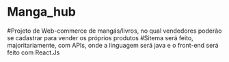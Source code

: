 # Manga_hub
#Projeto de Web-commerce de mangás/livros, no qual vendedores poderão se cadastrar para vender os próprios produtos
#Sitema será feito, majoritariamente, com APIs, onde a linguagem será java e o front-end será feito com React.Js
